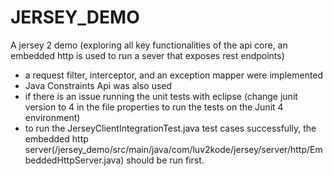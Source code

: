 # JERSEY_DEMO
A jersey 2 demo (exploring all key functionalities of the api core, an embedded http is used to run a sever that exposes rest endpoints)
- a request filter, interceptor, and an exception mapper were implemented
- Java Constraints Api was also used
- if there is an issue running the unit tests with eclipse (change junit version to 4 in the file properties to run the tests on the Junit 4 environment)
- to run the JerseyClientIntegrationTest.java test cases successfully, the embedded http server(/jersey_demo/src/main/java/com/luv2kode/jersey/server/http/EmbeddedHttpServer.java)   should be run first.
